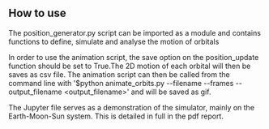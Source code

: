 ## How to use

The position_generator.py script can be imported as a module and contains functions to define, simulate and analyse the motion of orbitals

In order to use the animation script, the save option on the position_update function should be set to True.The 2D motion of each orbital will then be saves as csv file. The animation script can then be called from the command line with '$python animate_orbits.py --filename <filename> --frames <number of frames> --output_filename <output_filename>' and will be saved as gif.

The Jupyter file serves as a demonstration of the simulator, mainly on the Earth-Moon-Sun system. This is detailed in full in the pdf report.
